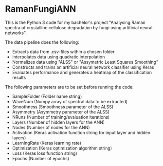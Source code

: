 # RamanFungiANN

This is the Python 3 code for my bachelor's project "Analysing Raman spectra of crystalline cellulose degradation by fungi using artificial neural networks".

The data pipeline does the following:
* Extracts data from .csv-files within a chosen folder
* Interpolates data using quadratic interpolation
* Normalizes data using "ALSS" or "Assymetric Least Squares Smoothing"
* Constructs and trains an artificial neural network classifier using Keras
* Evaluates performance and generates a heatmap of the classification results

The following parameters are to be set before running the code:
* SampleFolder (Folder name string)
* WaveNum (Numpy array of spectral data to be extracted)
* Smoothness (Smoothness parameter of the ALSS)
* Asymmetry (Asymmetry parameter of the ALSS)
* NRuns (Number of training/evaluation iterations)
* Layers (Number of hidden layers for the ANN)
* Nodes (Number of nodes for the ANN)
* Activation (Keras activation function string for input layer and hidden layers)
* LearningRate (Keras learning rate)
* Optimization (Keras optimization algorithm string)
* Loss (Keras loss function string)
* Epochs (Number of epochs)
